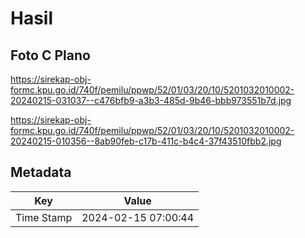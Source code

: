 # Hasil

## Foto C Plano

https://sirekap-obj-formc.kpu.go.id/740f/pemilu/ppwp/52/01/03/20/10/5201032010002-20240215-031037--c476bfb9-a3b3-485d-9b46-bbb973551b7d.jpg

https://sirekap-obj-formc.kpu.go.id/740f/pemilu/ppwp/52/01/03/20/10/5201032010002-20240215-010356--8ab90feb-c17b-411c-b4c4-37f43510fbb2.jpg


## Metadata

| Key        | Value               |
| ---------- | ------------------- |
| Time Stamp | 2024-02-15 07:00:44 |



